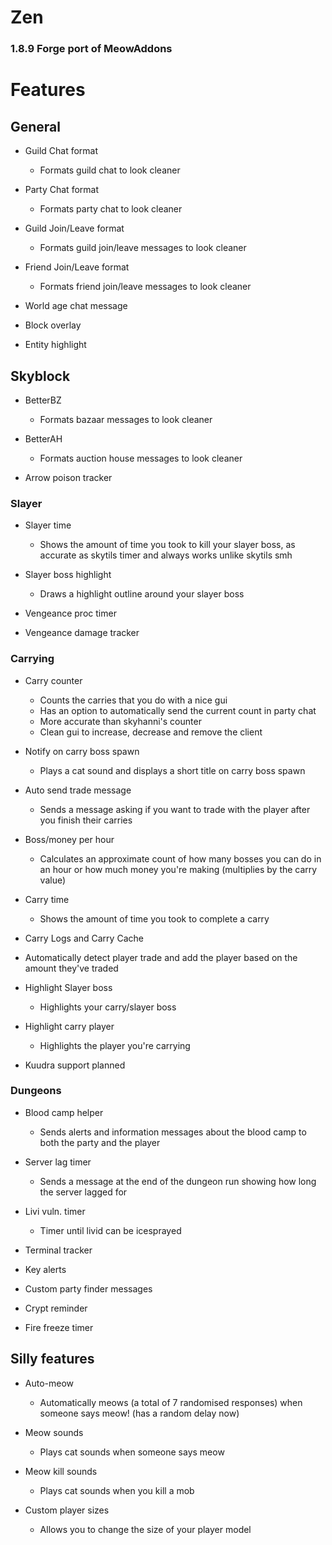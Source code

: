 # Zen

### 1.8.9 Forge port of MeowAddons

# Features
## **General**

- Guild Chat format
  - Formats guild chat to look cleaner

- Party Chat format
  - Formats party chat to look cleaner

- Guild Join/Leave format
  - Formats guild join/leave messages to look cleaner

- Friend Join/Leave format
  - Formats friend join/leave messages to look cleaner

- World age chat message

- Block overlay

- Entity highlight

## **Skyblock**

- BetterBZ 
  - Formats bazaar messages to look cleaner

- BetterAH
  - Formats auction house messages to look cleaner

- Arrow poison tracker

### **Slayer**
 
- Slayer time
  - Shows the amount of time you took to kill your slayer boss, as accurate as skytils timer and always works unlike skytils smh
  
- Slayer boss highlight
  - Draws a highlight outline around your slayer boss

- Vengeance proc timer

- Vengeance damage tracker

### **Carrying**

- Carry counter
  - Counts the carries that you do with a nice gui
  - Has an option to automatically send the current count in party chat
  - More accurate than skyhanni's counter
  - Clean gui to increase, decrease and remove the client

- Notify on carry boss spawn
  - Plays a cat sound and displays a short title on carry boss spawn

- Auto send trade message
  - Sends a message asking if you want to trade with the player after you finish their carries

- Boss/money per hour
  - Calculates an approximate count of how many bosses you can do in an hour or how much money you're making (multiplies by the carry value)

- Carry time
  - Shows the amount of time you took to complete a carry

- Carry Logs and Carry Cache

- Automatically detect player trade and add the player based on the amount they've traded

- Highlight Slayer boss
  - Highlights your carry/slayer boss
 
- Highlight carry player
  - Highlights the player you're carrying

- Kuudra support planned

### **Dungeons**

- Blood camp helper
  - Sends alerts and information messages about the blood camp to both the party and the player

- Server lag timer
  - Sends a message at the end of the dungeon run showing how long the server lagged for
  
- Livi vuln. timer
  - Timer until livid can be icesprayed

- Terminal tracker

- Key alerts

- Custom party finder messages

- Crypt reminder

- Fire freeze timer

## **Silly features**

- Auto-meow 
  - Automatically meows (a total of 7 randomised responses) when someone says meow! (has a random delay now)

- Meow sounds
  - Plays cat sounds when someone says meow

- Meow kill sounds
  - Plays cat sounds when you kill a mob

- Custom player sizes
  - Allows you to change the size of your player model
